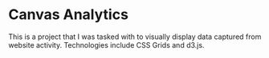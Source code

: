 # Canvas Analytics

This is a project that I was tasked with to visually display data captured from website activity. Technologies include CSS Grids and d3.js.
